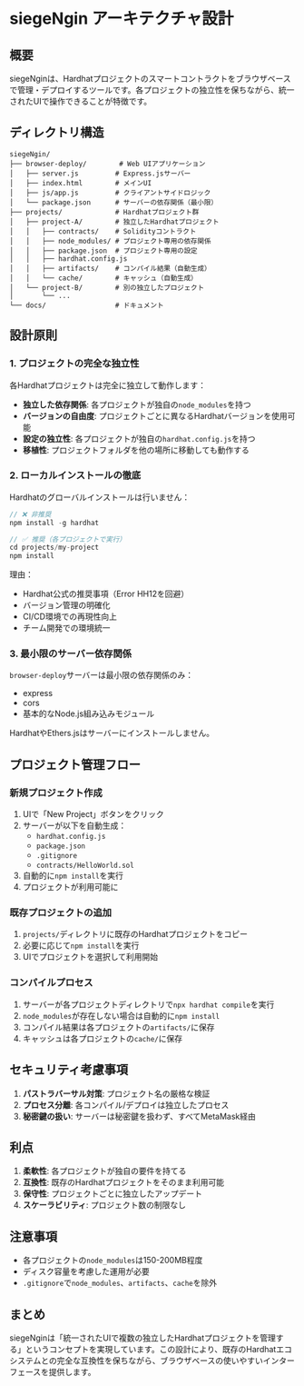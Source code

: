 # siegeNgin アーキテクチャ設計

## 概要

siegeNginは、Hardhatプロジェクトのスマートコントラクトをブラウザベースで管理・デプロイするツールです。各プロジェクトの独立性を保ちながら、統一されたUIで操作できることが特徴です。

## ディレクトリ構造

```
siegeNgin/
├── browser-deploy/        # Web UIアプリケーション
│   ├── server.js         # Express.jsサーバー
│   ├── index.html        # メインUI
│   ├── js/app.js         # クライアントサイドロジック
│   └── package.json      # サーバーの依存関係（最小限）
├── projects/             # Hardhatプロジェクト群
│   ├── project-A/        # 独立したHardhatプロジェクト
│   │   ├── contracts/    # Solidityコントラクト
│   │   ├── node_modules/ # プロジェクト専用の依存関係
│   │   ├── package.json  # プロジェクト専用の設定
│   │   ├── hardhat.config.js
│   │   ├── artifacts/    # コンパイル結果（自動生成）
│   │   └── cache/        # キャッシュ（自動生成）
│   └── project-B/        # 別の独立したプロジェクト
│       └── ...
└── docs/                 # ドキュメント

```

## 設計原則

### 1. プロジェクトの完全な独立性

各Hardhatプロジェクトは完全に独立して動作します：

- **独立した依存関係**: 各プロジェクトが独自の`node_modules`を持つ
- **バージョンの自由度**: プロジェクトごとに異なるHardhatバージョンを使用可能
- **設定の独立性**: 各プロジェクトが独自の`hardhat.config.js`を持つ
- **移植性**: プロジェクトフォルダを他の場所に移動しても動作する

### 2. ローカルインストールの徹底

Hardhatのグローバルインストールは行いません：

```javascript
// ❌ 非推奨
npm install -g hardhat

// ✅ 推奨（各プロジェクトで実行）
cd projects/my-project
npm install
```

理由：
- Hardhat公式の推奨事項（Error HH12を回避）
- バージョン管理の明確化
- CI/CD環境での再現性向上
- チーム開発での環境統一

### 3. 最小限のサーバー依存関係

`browser-deploy`サーバーは最小限の依存関係のみ：
- express
- cors
- 基本的なNode.js組み込みモジュール

HardhatやEthers.jsはサーバーにインストールしません。

## プロジェクト管理フロー

### 新規プロジェクト作成

1. UIで「New Project」ボタンをクリック
2. サーバーが以下を自動生成：
   - `hardhat.config.js`
   - `package.json`
   - `.gitignore`
   - `contracts/HelloWorld.sol`
3. 自動的に`npm install`を実行
4. プロジェクトが利用可能に

### 既存プロジェクトの追加

1. `projects/`ディレクトリに既存のHardhatプロジェクトをコピー
2. 必要に応じて`npm install`を実行
3. UIでプロジェクトを選択して利用開始

### コンパイルプロセス

1. サーバーが各プロジェクトディレクトリで`npx hardhat compile`を実行
2. `node_modules`が存在しない場合は自動的に`npm install`
3. コンパイル結果は各プロジェクトの`artifacts/`に保存
4. キャッシュは各プロジェクトの`cache/`に保存

## セキュリティ考慮事項

1. **パストラバーサル対策**: プロジェクト名の厳格な検証
2. **プロセス分離**: 各コンパイル/デプロイは独立したプロセス
3. **秘密鍵の扱い**: サーバーは秘密鍵を扱わず、すべてMetaMask経由

## 利点

1. **柔軟性**: 各プロジェクトが独自の要件を持てる
2. **互換性**: 既存のHardhatプロジェクトをそのまま利用可能
3. **保守性**: プロジェクトごとに独立したアップデート
4. **スケーラビリティ**: プロジェクト数の制限なし

## 注意事項

- 各プロジェクトの`node_modules`は150-200MB程度
- ディスク容量を考慮した運用が必要
- `.gitignore`で`node_modules`、`artifacts`、`cache`を除外

## まとめ

siegeNginは「統一されたUIで複数の独立したHardhatプロジェクトを管理する」というコンセプトを実現しています。この設計により、既存のHardhatエコシステムとの完全な互換性を保ちながら、ブラウザベースの使いやすいインターフェースを提供します。
